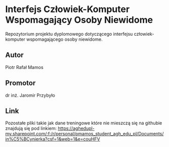 
# Interfejs Człowiek-Komputer Wspomagający Osoby Niewidome

Repozytorium projektu dyplomowego dotyczącego interfejsu człowiek-komputer wspomagającego osoby niewidome.

## Autor
Piotr Rafał Mamos

## Promotor
dr inż. Jaromir Przybyło

## Link
Pozostałe pliki takie jak dane treningowe które nie mieszczą się na githubie znajdują się pod linkiem: https://aghedupl-my.sharepoint.com/:f:/r/personal/pmamos_student_agh_edu_pl/Documents/in%C5%BCynierka?csf=1&web=1&e=couHFV
